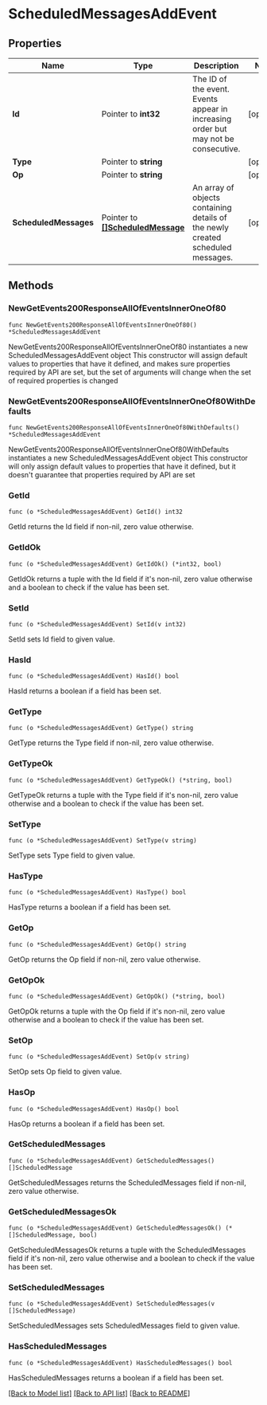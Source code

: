 # ScheduledMessagesAddEvent

## Properties

Name | Type | Description | Notes
------------ | ------------- | ------------- | -------------
**Id** | Pointer to **int32** | The ID of the event. Events appear in increasing order but may not be consecutive.  | [optional] 
**Type** | Pointer to **string** |  | [optional] 
**Op** | Pointer to **string** |  | [optional] 
**ScheduledMessages** | Pointer to [**[]ScheduledMessage**](ScheduledMessage.md) | An array of objects containing details of the newly created scheduled messages.  | [optional] 

## Methods

### NewGetEvents200ResponseAllOfEventsInnerOneOf80

`func NewGetEvents200ResponseAllOfEventsInnerOneOf80() *ScheduledMessagesAddEvent`

NewGetEvents200ResponseAllOfEventsInnerOneOf80 instantiates a new ScheduledMessagesAddEvent object
This constructor will assign default values to properties that have it defined,
and makes sure properties required by API are set, but the set of arguments
will change when the set of required properties is changed

### NewGetEvents200ResponseAllOfEventsInnerOneOf80WithDefaults

`func NewGetEvents200ResponseAllOfEventsInnerOneOf80WithDefaults() *ScheduledMessagesAddEvent`

NewGetEvents200ResponseAllOfEventsInnerOneOf80WithDefaults instantiates a new ScheduledMessagesAddEvent object
This constructor will only assign default values to properties that have it defined,
but it doesn't guarantee that properties required by API are set

### GetId

`func (o *ScheduledMessagesAddEvent) GetId() int32`

GetId returns the Id field if non-nil, zero value otherwise.

### GetIdOk

`func (o *ScheduledMessagesAddEvent) GetIdOk() (*int32, bool)`

GetIdOk returns a tuple with the Id field if it's non-nil, zero value otherwise
and a boolean to check if the value has been set.

### SetId

`func (o *ScheduledMessagesAddEvent) SetId(v int32)`

SetId sets Id field to given value.

### HasId

`func (o *ScheduledMessagesAddEvent) HasId() bool`

HasId returns a boolean if a field has been set.

### GetType

`func (o *ScheduledMessagesAddEvent) GetType() string`

GetType returns the Type field if non-nil, zero value otherwise.

### GetTypeOk

`func (o *ScheduledMessagesAddEvent) GetTypeOk() (*string, bool)`

GetTypeOk returns a tuple with the Type field if it's non-nil, zero value otherwise
and a boolean to check if the value has been set.

### SetType

`func (o *ScheduledMessagesAddEvent) SetType(v string)`

SetType sets Type field to given value.

### HasType

`func (o *ScheduledMessagesAddEvent) HasType() bool`

HasType returns a boolean if a field has been set.

### GetOp

`func (o *ScheduledMessagesAddEvent) GetOp() string`

GetOp returns the Op field if non-nil, zero value otherwise.

### GetOpOk

`func (o *ScheduledMessagesAddEvent) GetOpOk() (*string, bool)`

GetOpOk returns a tuple with the Op field if it's non-nil, zero value otherwise
and a boolean to check if the value has been set.

### SetOp

`func (o *ScheduledMessagesAddEvent) SetOp(v string)`

SetOp sets Op field to given value.

### HasOp

`func (o *ScheduledMessagesAddEvent) HasOp() bool`

HasOp returns a boolean if a field has been set.

### GetScheduledMessages

`func (o *ScheduledMessagesAddEvent) GetScheduledMessages() []ScheduledMessage`

GetScheduledMessages returns the ScheduledMessages field if non-nil, zero value otherwise.

### GetScheduledMessagesOk

`func (o *ScheduledMessagesAddEvent) GetScheduledMessagesOk() (*[]ScheduledMessage, bool)`

GetScheduledMessagesOk returns a tuple with the ScheduledMessages field if it's non-nil, zero value otherwise
and a boolean to check if the value has been set.

### SetScheduledMessages

`func (o *ScheduledMessagesAddEvent) SetScheduledMessages(v []ScheduledMessage)`

SetScheduledMessages sets ScheduledMessages field to given value.

### HasScheduledMessages

`func (o *ScheduledMessagesAddEvent) HasScheduledMessages() bool`

HasScheduledMessages returns a boolean if a field has been set.


[[Back to Model list]](../README.md#documentation-for-models) [[Back to API list]](../README.md#documentation-for-api-endpoints) [[Back to README]](../README.md)


